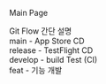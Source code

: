 Main Page

Git Flow 간단 설명\
main - App Store CD\
release - TestFlight CD\
develop - build Test (CI)\
feat - 기능 개발
